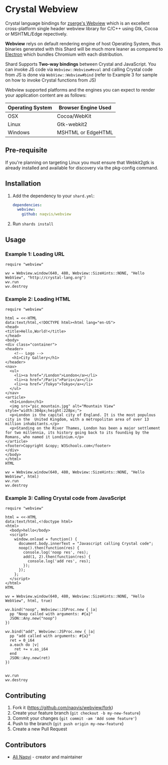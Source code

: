 # Crystal Webview

Crystal language bindings for [zserge's Webview](https://github.com/zserge/webview) which is an excellent cross-platform single header webview library for C/C++ using Gtk, Cocoa or MSHTML/Edge repectively.

**Webview** relys on default rendering engine of host Operating System, thus binaries generated with this Shard will be much more leaner as compared to [Electron](https://github.com/electron/electron) which bundles Chromium with each distribution.

Shard Supports **Two-way bindings** between Crystal and JavaScript. You can invoke JS code via `Webview::Webview#eval` and calling Crystal code from JS is done via `WebView::Webview#bind` (refer to Example 3 for sample on how to invoke Crystal functions from JS)

Webview supported platforms and the engines you can expect to render your application content are as follows:

| Operating System | Browser Engine Used |
| ---------------- | ------------------- |
| OSX              | Cocoa/WebKit        |
| Linux            | Gtk-webkit2         |
| Windows          | MSHTML or EdgeHTML  |

## Pre-requisite
If you're planning on targeting Linux you must ensure that Webkit2gtk is already installed and available for discovery via the pkg-config command.

## Installation

1. Add the dependency to your `shard.yml`:

   ```yaml
   dependencies:
     webview:
       github: naqvis/webview
   ```

2. Run `shards install`

## Usage

### Example 1: Loading URL

```crystal
require "webview"

wv = Webview.window(640, 480, Webview::SizeHints::NONE, "Hello WebView", "http://crystal-lang.org")
wv.run
wv.destroy
```

### Example 2: Loading HTML

```crystal
require "webview"

html = <<-HTML
data:text/html,<!DOCTYPE html><html lang="en-US">
<head>
<title>Hello,World!</title>
</head>
<body>
<div class="container">
<header>
	<!-- Logo -->
   <h1>City Gallery</h1>
</header>
<nav>
  <ul>
    <li><a href="/London">London</a></li>
    <li><a href="/Paris">Paris</a></li>
    <li><a href="/Tokyo">Tokyo</a></li>
  </ul>
</nav>
<article>
  <h1>London</h1>
  <img src="pic_mountain.jpg" alt="Mountain View" style="width:304px;height:228px;">
  <p>London is the capital city of England. It is the most populous city in the  United Kingdom, with a metropolitan area of over 13 million inhabitants.</p>
  <p>Standing on the River Thames, London has been a major settlement for two millennia, its history going back to its founding by the Romans, who named it Londinium.</p>
</article>
<footer>Copyright &copy; W3Schools.com</footer>
</div>
</body>
</html>
HTML

wv = Webview.window(640, 480, Webview::SizeHints::NONE, "Hello WebView", html)
wv.run
wv.destroy
```

### Example 3: Calling Crystal code from JavaScript
```crystal
require "webview"

html = <<-HTML
data:text/html,<!doctype html>
<html>
  <body>hello</body>
  <script>
    window.onload = function() {
      document.body.innerText = "Javascript calling Crystal code";
      noop().then(function(res) {
        console.log('noop res', res);
        add(1, 2).then(function(res) {
          console.log('add res', res);
        });
      });
    };
  </script>
</html>
HTML

wv = Webview.window(640, 480, Webview::SizeHints::NONE, "Hello WebView", html, true)

wv.bind("noop", Webview::JSProc.new { |a|
  pp "Noop called with arguments: #{a}"
  JSON::Any.new("noop")
})

wv.bind("add", Webview::JSProc.new { |a|
  pp "add called with arguments: #{a}"
  ret = 0_i64
  a.each do |v|
    ret += v.as_i64
  end
  JSON::Any.new(ret)
})


wv.run
wv.destroy
```


## Contributing

1. Fork it (<https://github.com/naqvis/webview/fork>)
2. Create your feature branch (`git checkout -b my-new-feature`)
3. Commit your changes (`git commit -am 'Add some feature'`)
4. Push to the branch (`git push origin my-new-feature`)
5. Create a new Pull Request

## Contributors

- [Ali Naqvi](https://github.com/naqvis) - creator and maintainer
